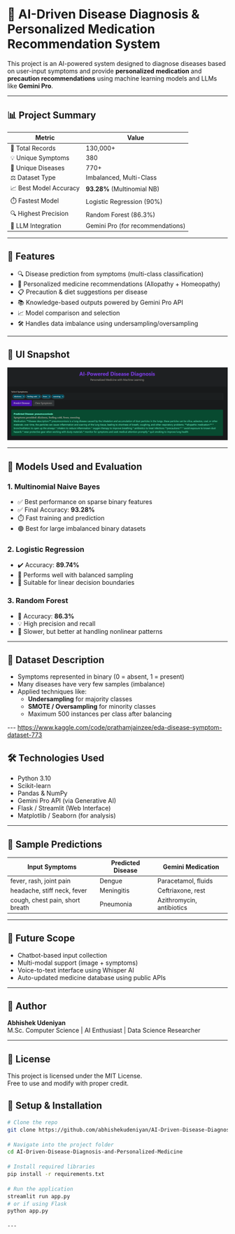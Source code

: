 # 🧠 AI-Driven Disease Diagnosis & Personalized Medication Recommendation System

This project is an AI-powered system designed to diagnose diseases based on user-input symptoms and provide **personalized medication** and **precaution recommendations** using machine learning models and LLMs like **Gemini Pro**.

---

## 📊 Project Summary

| Metric                     | Value                        |
|---------------------------|------------------------------|
| 🧬 Total Records           | 130,000+                     |
| 💡 Unique Symptoms         | 380                          |
| 🧫 Unique Diseases         | 770+                         |
| ⚖️ Dataset Type            | Imbalanced, Multi-Class      |
| 📈 Best Model Accuracy     | **93.28%** (Multinomial NB)  |
| ⏱️ Fastest Model           | Logistic Regression (90%)    |
| 🔍 Highest Precision       | Random Forest (86.3%)        |
| 🧠 LLM Integration         | Gemini Pro (for recommendations) |

---

## 🧠 Features

- 🔍 Disease prediction from symptoms (multi-class classification)
- 💊 Personalized medicine recommendations (Allopathy + Homeopathy)
- 📋 Precaution & diet suggestions per disease
- 📚 Knowledge-based outputs powered by Gemini Pro API
- 📈 Model comparison and selection
- 🛠️ Handles data imbalance using undersampling/oversampling

---


## 📸 UI Snapshot

![App Screenshot](./Screenshot%202024-12-05%20132442.png)


---
## 🚀 Models Used and Evaluation

### 1. **Multinomial Naive Bayes**
- ✅ Best performance on sparse binary features
- ✅ Final Accuracy: **93.28%**
- ⏱️ Fast training and prediction
- 🟢 Best for large imbalanced binary datasets

### 2. **Logistic Regression**
- ✔️ Accuracy: **89.74%**
- 🔄 Performs well with balanced sampling
- 🧪 Suitable for linear decision boundaries

### 3. **Random Forest**
- 🎯 Accuracy: **86.3%**
- 💡 High precision and recall
- 🐢 Slower, but better at handling nonlinear patterns

---

## 📁 Dataset Description

- Symptoms represented in binary (0 = absent, 1 = present)
- Many diseases have very few samples (imbalance)
- Applied techniques like:
  - **Undersampling** for majority classes
  - **SMOTE / Oversampling** for minority classes
  - Maximum 500 instances per class after balancing

---     https://www.kaggle.com/code/prathamjainzee/eda-disease-symptom-dataset-773

## 🛠️ Technologies Used

- Python 3.10
- Scikit-learn
- Pandas & NumPy
- Gemini Pro API (via Generative AI)
- Flask / Streamlit (Web Interface)
- Matplotlib / Seaborn (for analysis)

---
## 🧪 Sample Predictions

| Input Symptoms                          | Predicted Disease | Gemini Medication                   |
|-----------------------------------------|-------------------|-------------------------------------|
| fever, rash, joint pain                | Dengue            | Paracetamol, fluids                 |
| headache, stiff neck, fever            | Meningitis        | Ceftriaxone, rest                   |
| cough, chest pain, short breath        | Pneumonia         | Azithromycin, antibiotics           |

---

## 🔭 Future Scope

- Chatbot-based input collection
- Multi-modal support (image + symptoms)
- Voice-to-text interface using Whisper AI
- Auto-updated medicine database using public APIs

---

## 👤 Author

**Abhishek Udeniyan**  
M.Sc. Computer Science | AI Enthusiast | Data Science Researcher

---

## 📄 License

This project is licensed under the MIT License.  
Free to use and modify with proper credit.

## 🔧 Setup & Installation

```bash
# Clone the repo
git clone https://github.com/abhishekudeniyan/AI-Driven-Disease-Diagnosis-and-Personalized-Medicine.git

# Navigate into the project folder
cd AI-Driven-Disease-Diagnosis-and-Personalized-Medicine

# Install required libraries
pip install -r requirements.txt

# Run the application
streamlit run app.py
# or if using Flask
python app.py

---

